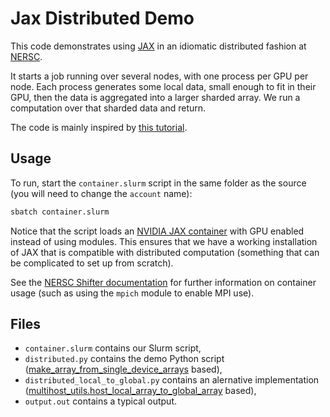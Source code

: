 # Jax Distributed Demo

This code demonstrates using [JAX](https://jax.readthedocs.io/en/latest/index.html) in an idiomatic distributed fashion at [NERSC](https://docs.nersc.gov/).

It starts a job running over several nodes, with one process per GPU per node.
Each process generates some local data, small enough to fit in their GPU, then the data is aggregated into a larger sharded array.
We run a computation over that sharded data and return.

The code is mainly inspired by [this tutorial](https://github.com/ASKabalan/Jax-multihost/tree/main).

## Usage

To run, start the `container.slurm` script in the same folder as the source (you will need to change the `account` name):

```sh
sbatch container.slurm
```

Notice that the script loads an [NVIDIA JAX container](https://github.com/NVIDIA/JAX-Toolbox) with GPU enabled instead of using modules.
This ensures that we have a working installation of JAX that is compatible with distributed computation (something that can be complicated to set up from scratch).

See the [NERSC Shifter documentation](https://docs.nersc.gov/development/containers/shifter/how-to-use/#using-shifter-at-nersc) for further information on container usage (such as using the `mpich` module to enable MPI use).

## Files

* `container.slurm` contains our Slurm script,
* `distributed.py` contains the demo Python script ([make_array_from_single_device_arrays](https://jax.readthedocs.io/en/latest/_autosummary/jax.make_array_from_single_device_arrays.html#jax.make_array_from_single_device_arrays) based),
* `distributed_local_to_global.py` contains an alernative implementation ([multihost_utils.host_local_array_to_global_array](https://jax.readthedocs.io/en/latest/_autosummary/jax.experimental.multihost_utils.host_local_array_to_global_array.html) based),
* `output.out` contains a typical output.
